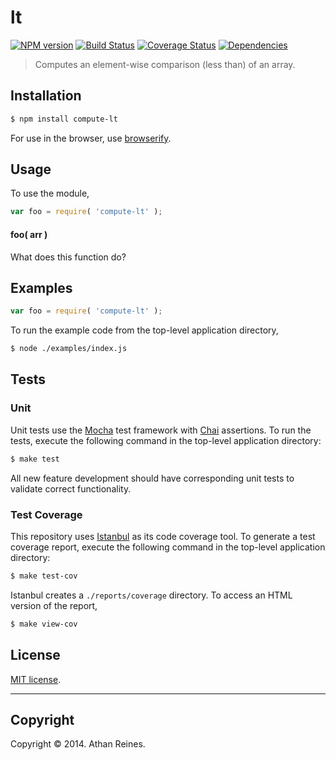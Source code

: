 lt
===
[![NPM version][npm-image]][npm-url] [![Build Status][travis-image]][travis-url] [![Coverage Status][coveralls-image]][coveralls-url] [![Dependencies][dependencies-image]][dependencies-url]

> Computes an element-wise comparison (less than) of an array.


## Installation

``` bash
$ npm install compute-lt
```

For use in the browser, use [browserify](https://github.com/substack/node-browserify).


## Usage

To use the module,

``` javascript
var foo = require( 'compute-lt' );
```

#### foo( arr )

What does this function do?


## Examples

``` javascript
var foo = require( 'compute-lt' );
```

To run the example code from the top-level application directory,

``` bash
$ node ./examples/index.js
```


## Tests

### Unit

Unit tests use the [Mocha](http://visionmedia.github.io/mocha) test framework with [Chai](http://chaijs.com) assertions. To run the tests, execute the following command in the top-level application directory:

``` bash
$ make test
```

All new feature development should have corresponding unit tests to validate correct functionality.


### Test Coverage

This repository uses [Istanbul](https://github.com/gotwarlost/istanbul) as its code coverage tool. To generate a test coverage report, execute the following command in the top-level application directory:

``` bash
$ make test-cov
```

Istanbul creates a `./reports/coverage` directory. To access an HTML version of the report,

``` bash
$ make view-cov
```


## License

[MIT license](http://opensource.org/licenses/MIT). 


---
## Copyright

Copyright &copy; 2014. Athan Reines.


[npm-image]: http://img.shields.io/npm/v/compute-lt.svg
[npm-url]: https://npmjs.org/package/compute-lt

[travis-image]: http://img.shields.io/travis/compute-io/lt/master.svg
[travis-url]: https://travis-ci.org/compute-io/lt

[coveralls-image]: https://img.shields.io/coveralls/compute-io/lt/master.svg
[coveralls-url]: https://coveralls.io/r/compute-io/lt?branch=master

[dependencies-image]: http://img.shields.io/david/compute-io/lt.svg
[dependencies-url]: https://david-dm.org/compute-io/lt

[dev-dependencies-image]: http://img.shields.io/david/dev/compute-io/lt.svg
[dev-dependencies-url]: https://david-dm.org/dev/compute-io/lt

[github-issues-image]: http://img.shields.io/github/issues/compute-io/lt.svg
[github-issues-url]: https://github.com/compute-io/lt/issues
